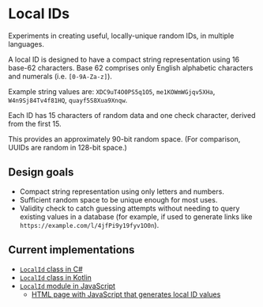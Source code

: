 # Local IDs

Experiments in creating useful, locally-unique random IDs, in multiple languages.

A local ID is designed to have a compact string representation using 16 base-62 characters.
Base 62 comprises only English alphabetic characters and numerals (i.e. `[0-9A-Za-z]`).

Example string values are: `XDC9uT4O0PS5q1O5`, `me1KOWmWGjqv5XHa`, `W4n9Sj84Tv4f81HQ`,
`quayf5S8Xua9Xnqw`.

Each ID has 15 characters of random data and one check character, derived from the first 15.

This provides an approximately 90-bit random space. (For comparison, UUIDs are
random in 128-bit space.)

## Design goals

- Compact string representation using only letters and numbers.
- Sufficient random space to be unique enough for most uses.
- Validity check to catch guessing attempts without needing to query existing values in a database (for example, if
  used to generate links like `https://example.com/l/4jfPi9y19fyv1O0n`).

## Current implementations

- [`LocalId` class in C#](./csharp)
- [`LocalId` class in Kotlin](./kotlin)
- [`LocalId` module in JavaScript](./javascript)
  - [HTML page with JavaScript that generates local ID values](./html)
